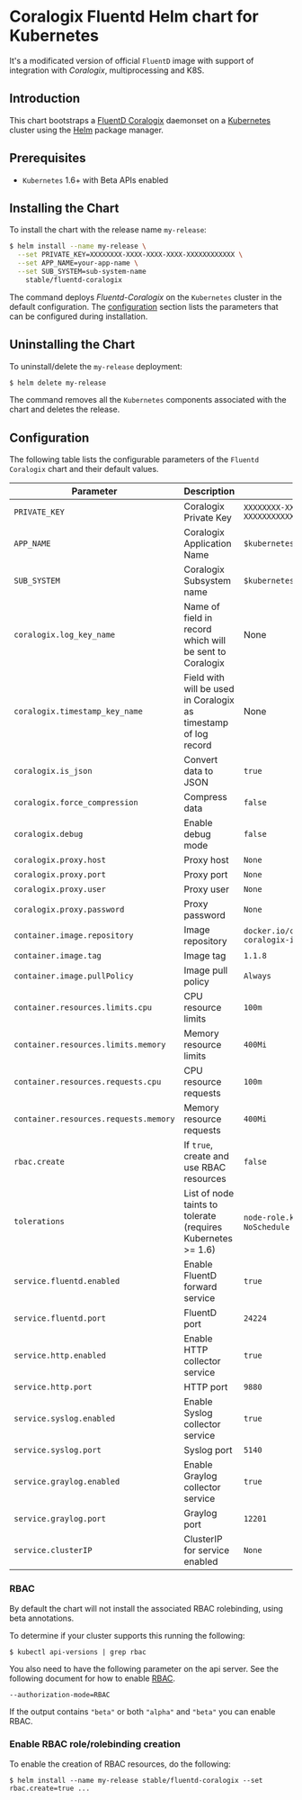 # Coralogix Fluentd Helm chart for Kubernetes

It's a modificated version of official `FluentD` image with support of integration with *Coralogix*, multiprocessing and K8S.

## Introduction

This chart bootstraps a [FluentD Coralogix](https://github.com/coralogix/fluentd-coralogix-image) daemonset on a [Kubernetes](http://kubernetes.io) cluster using the [Helm](https://helm.sh) package manager.

## Prerequisites

- `Kubernetes` 1.6+ with Beta APIs enabled

## Installing the Chart

To install the chart with the release name `my-release`:

```bash
$ helm install --name my-release \
  --set PRIVATE_KEY=XXXXXXXX-XXXX-XXXX-XXXX-XXXXXXXXXXXX \
  --set APP_NAME=your-app-name \
  --set SUB_SYSTEM=sub-system-name
    stable/fluentd-coralogix
```

The command deploys *Fluentd-Coralogix* on the `Kubernetes` cluster in the default configuration. The [configuration](#configuration) section lists the parameters that can be configured during installation.

## Uninstalling the Chart

To uninstall/delete the `my-release` deployment:

```bash
$ helm delete my-release
```

The command removes all the `Kubernetes` components associated with the chart and deletes the release.

## Configuration

The following table lists the configurable parameters of the `Fluentd Coralogix` chart and their default values.

| Parameter                                  | Description                                                                                                    | Default                                        |
|--------------------------------------------|----------------------------------------------------------------------------------------------------------------|------------------------------------------------|
| `PRIVATE_KEY`                              | Coralogix Private Key                                                                                          | `XXXXXXXX-XXXX-XXXX-XXXX-XXXXXXXXXXXX`         |
| `APP_NAME`                                 | Coralogix Application Name                                                                                     | `$kubernetes.namespace_name`                   |
| `SUB_SYSTEM`                               | Coralogix Subsystem name                                                                                       | `$kubernetes.container_name`                   |
| `coralogix.log_key_name`                   | Name of field in record which will be sent to Coralogix                                                        | None                                           |
| `coralogix.timestamp_key_name`             | Field with will be used in Coralogix as timestamp of log record                                                | None                                           |
| `coralogix.is_json`                        | Convert data to JSON                                                                                           | `true`                                         |
| `coralogix.force_compression`              | Compress data                                                                                                  | `false`                                        |
| `coralogix.debug`                  | Enable debug mode                                                                                                      | `false`                                        |
| `coralogix.proxy.host`             | Proxy host                                                                                                            | `None`                                         |
| `coralogix.proxy.port`             | Proxy port                                                                                                            | `None`                                         |
| `coralogix.proxy.user`             | Proxy user                                                                                                            | `None`                                         |
| `coralogix.proxy.password`         | Proxy password                                                                                                        | `None`                                         |
| `container.image.repository`               | Image repository                                                                                               | `docker.io/coralogixrepo/fluentd-coralogix-image` |
| `container.image.tag`                      | Image tag                                                                                                      | `1.1.8`                                        |
| `container.image.pullPolicy`       | Image pull policy                                                                                                      | `Always`                                       |
| `container.resources.limits.cpu`           | CPU resource limits                                                                                            | `100m`                                         |
| `container.resources.limits.memory`        | Memory resource limits                                                                                         | `400Mi`                                        |
| `container.resources.requests.cpu`         | CPU resource requests                                                                                          | `100m`                                         |
| `container.resources.requests.memory`      | Memory resource requests                                                                                       | `400Mi`                                        |
| `rbac.create`                      | If `true`, create and use RBAC resources                                                                               | `false`                                        |
| `tolerations`                              | List of node taints to tolerate (requires Kubernetes >= 1.6)                                                   | `node-role.kubernetes.io/master`: `NoSchedule` |
| `service.fluentd.enabled`                  | Enable FluentD forward service                                                                                 | `true`                                         |
| `service.fluentd.port`                     | FluentD port                                                                                                   | `24224`                                        |
| `service.http.enabled`                     | Enable HTTP collector service                                                                                  | `true`                                         |
| `service.http.port`                        | HTTP port                                                                                                      | `9880`                                         |
| `service.syslog.enabled`                   | Enable Syslog collector service                                                                                | `true`                                         |
| `service.syslog.port`                      | Syslog port                                                                                                    | `5140`                                         |
| `service.graylog.enabled`                  | Enable Graylog collector service                                                                               | `true`                                         |
| `service.graylog.port`                     | Graylog port                                                                                                   | `12201`                                        |
| `service.clusterIP`                        | ClusterIP for service enabled                                                                                  | `None`                                         |


### RBAC

By default the chart will not install the associated RBAC rolebinding,
using beta annotations.

To determine if your cluster supports this running the following:

```console
$ kubectl api-versions | grep rbac
```

You also need to have the following parameter on the api server. See the
following document for how to enable [RBAC](https://kubernetes.io/docs/admin/authorization/rbac/).

```
--authorization-mode=RBAC
```

If the output contains `"beta"` or both `"alpha"` and `"beta"` you can enable RBAC.

### Enable RBAC role/rolebinding creation

To enable the creation of RBAC resources, do the following:

```console
$ helm install --name my-release stable/fluentd-coralogix --set rbac.create=true ...
```
